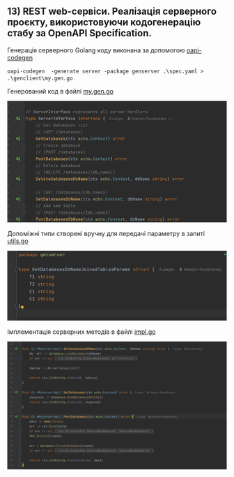 ## 13) REST web-сервіси. Реалізація серверного проєкту, використовуючи кодогенерацію стабу за OpenAPI Specification.

Генерація серверного Golang коду виконана за допомогою [oapi-codegen]( https://github.com/deepmap/oapi-codegen)

```
oapi-codegen  -generate server -package genserver .\spec.yaml > .\genclient\my.gen.go  
```

Генерований код в файлі [my.gen.go](https://github.com/Rasakhatskiy/Labs_S7_IT/blob/main/DBMS/genserver/my.gen.go) 

![alt text](https://github.com/Rasakhatskiy/Labs_S7_IT/blob/main/img/5.1.png?raw=true)

Допоміжні типи створені вручну для передачі параметру в запиті   [utils.go](https://github.com/Rasakhatskiy/Labs_S7_IT/blob/main/DBMS/genserver/utils.go) 

![alt text](https://github.com/Rasakhatskiy/Labs_S7_IT/blob/main/img/5.2.png?raw=true)

Імплементація серверних методів в файлі [impl.go](https://github.com/Rasakhatskiy/Labs_S7_IT/blob/main/DBMS/serverImpl/impl.go) 

![alt text](https://github.com/Rasakhatskiy/Labs_S7_IT/blob/main/img/5.3.png?raw=true)